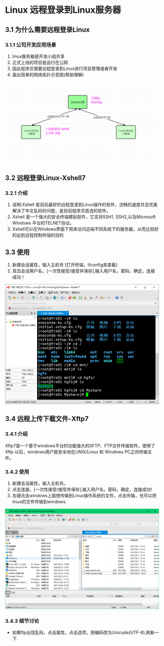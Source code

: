 # Linux 远程登录到Linux服务器

## 3.1 为什么需要远程登录Linux

### 3.1.1 公司开发应用场景

1. linux服务器是开发小组共享
2. 正式上线的项目是运行在公网
3. 因此程序员需要远程登录到Linux进行项目管理或者开发
4. 画出简单的网络拓扑示意图(帮助理解)

![1630590489511](./images/3/01.png)

## 3.2 远程登录Linux-Xshell7

### 3.2.1 介绍

1. 说明:Xshell 是目前最好的远程登录到Linux操作的软件，流畅的速度并且完美解决了中文乱码的问题，是目前程序员首选的软件。
2. Xshell 是一个强大的安全终端模拟软件，它支持SSH1, SSH2,以及Microsoft Windows 平台的TELNET协议。
3. Xshell可以在Windows界面下用来访问远端不同系统下的服务器，从而比较好的达到远程控制终端的目的

## 3.3 使用

1. 新建会话属性，输入主机号 [打开终端，ifconfig来查看]
2. 双击会话用户名，[一次性接受/接受并保存],输入用户名，密码，确定，连接成功！

![1630593147526](./images/3/02.png)

## 3.4 远程上传下载文件-Xftp7

### 3.4.1 介绍

Xftp7是一个基于windows平台的功能强大的SFTP、FTP文件传输软件。使用了Xftp 以后，windows用户能安全地在UNIX/Linux 和 Windows PC之间传输文件。

### 3.4.2 使用

1. 新建会话属性，输入主机号。
2. 点击连接，[一次性接受/接受并保存],输入用户名，密码，确定，连接成功!
3. 右键点击windows上面想传输到Linux操作系统的文件，点击传输，也可以把linux的文件传输到windows.

![1630644739757](./images/3/03.png)

### 3.4.3 细节讨论

+ 如果ftp出现乱码，点击属性，点击选项，把编码改为Unicode(UTF-8),刷新一下.

